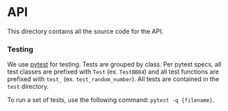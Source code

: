 # API
This directory contains all the source code for the API.

### Testing
We use [pytest](https://pytest.org) for testing. Tests are grouped by class. Per pytest specs, all test classes are prefixed with `Test` (ex. `TestBB84`) and all test functions are prefixed with `test_` (ex. `test_random_number`). All tests are contained in the `test` directory.

To run a set of tests, use the following command: `pytest -q {filename}`.
